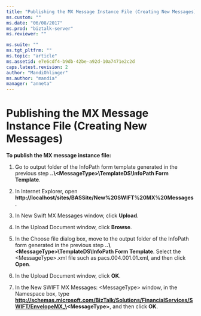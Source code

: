 ```yaml
---
title: "Publishing the MX Message Instance File (Creating New Messages) | Microsoft Docs"
ms.custom: ""
ms.date: "06/08/2017"
ms.prod: "biztalk-server"
ms.reviewer: ""

ms.suite: ""
ms.tgt_pltfrm: ""
ms.topic: "article"
ms.assetid: e7e6cdf4-b9db-42be-a92d-10a7471e2c2d
caps.latest.revision: 2
author: "MandiOhlinger"
ms.author: "mandia"
manager: "anneta"
---
```

# Publishing the MX Message Instance File (Creating New Messages)
**To publish the MX message instance file:**  

1. Go to output folder of the InfoPath form template generated in the previous step **..\\<MessageType\>\TemplateDS\InfoPath Form Template**.  

2. In Internet Explorer, open **http://localhost/sites/BASSite/New%20SWIFT%20MX%20Messages**.  

3. In New Swift MX Messages window, click **Upload**.  

4. In the Upload Document window, click **Browse**.  

5. In the Choose file dialog box, move to the output folder of the InfoPath form generated in the previous step **..\\<MessageType\>\TemplateDS\InfoPath Form Template**. Select the \<MessageType\>.xml file such as pacs.004.001.01.xml, and then click **Open**.  

6. In the Upload Document window, click **OK**.  

7. In the New SWIFT MX Messages: \<MessageType\> window, in the Namespace box, type <strong>http://schemas.microsoft.com/BizTalk/Solutions/FinancialServices/SWIFT/EnvelopeMX_\<MessageType\></strong>, and then click **OK**.
